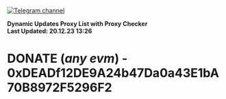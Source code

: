 [![Telegram channel](https://img.shields.io/endpoint?url=https://runkit.io/damiankrawczyk/telegram-badge/branches/master?url=https://t.me/n4z4v0d)](https://t.me/n4z4v0d) 

**Dynamic Updates Proxy List with Proxy Checker**  
**Last Updated: 20.12.23 13:26**

# DONATE (_any evm_) - 0xDEADf12DE9A24b47Da0a43E1bA70B8972F5296F2
